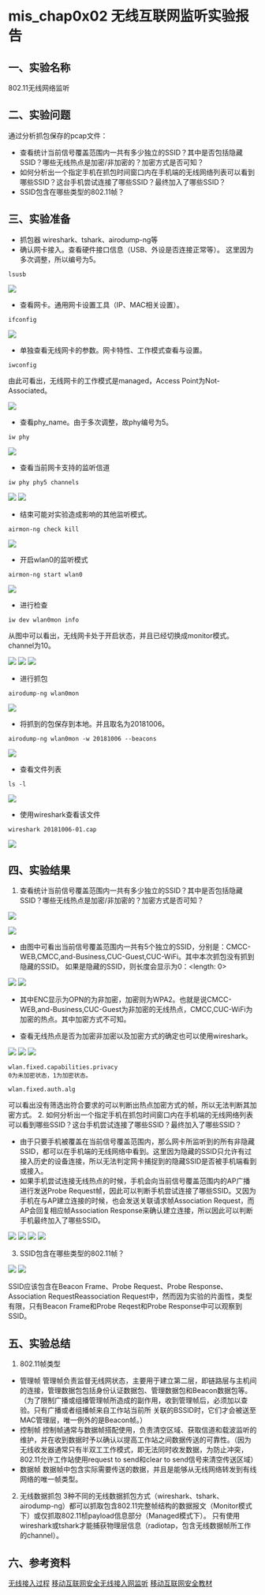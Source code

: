 # mis_chap0x02 无线互联网监听实验报告
## 一、实验名称
802.11无线网络监听
## 二、实验问题
通过分析抓包保存的pcap⽂件：
* 查看统计当前信号覆盖范围内⼀共有多少独⽴的SSID？其中是否包括隐藏SSID？哪些⽆线热点是加密/⾮加密的？加密⽅式是否可知？
* 如何分析出⼀个指定⼿机在抓包时间窗⼝内在⼿机端的⽆线⽹络列表可以看到哪些SSID？这台⼿机尝试连接了哪些SSID？最终加⼊了哪些SSID？
* SSID包含在哪些类型的802.11帧？
## 三、实验准备
* 抓包器
wireshark、tshark、airodump-ng等
* 确认网卡接入。查看硬件接口信息（USB、外设是否连接正常等）。
这里因为多次调整，所以编号为5。
```
lsusb
```

![](连接.PNG)

* 查看网卡。通用网卡设置工具（IP、MAC相关设置）。
```
ifconfig
```

![](ifconfig.PNG)

* 单独查看无线网卡的参数。网卡特性、工作模式查看与设置。
```
iwconfig
```
由此可看出，无线网卡的工作模式是managed，Access Point为Not-Associated。

![](iwconfig.PNG)

* 查看phy_name。由于多次调整，故phy编号为5。
```
iw phy
```

![](iwphy.PNG)

* 查看当前网卡支持的监听信道
```
iw phy phy5 channels
```

![](phy5(1).PNG)
![](phy5(2).PNG)

* 结束可能对实验造成影响的其他监听模式。
```
airmon-ng check kill
```

![](kill.PNG)

* 开启wlan0的监听模式
```
airmon-ng start wlan0
```

![](airmon监听模式.PNG)

* 进行检查
```
iw dev wlan0mon info
```
从图中可以看出，无线网卡处于开启状态，并且已经切换成monitor模式。channel为10。

![](wlan0moninfo.PNG)
![](infoifconfig.PNG)
![](infoiwconfig.PNG)

* 进行抓包
```
airodump-ng wlan0mon
```

![](抓包.PNG)

* 将抓到的包保存到本地。并且取名为20181006。
```
airodump-ng wlan0mon -w 20181006 --beacons
```

![](抓包存为文件.PNG)

* 查看文件列表
```
ls -l
```

![](查看抓包结果文件输出.PNG)

* 使用wireshark查看该文件
```
wireshark 20181006-01.cap
```

![](打开wireshark.PNG)

## 四、实验结果
1. 查看统计当前信号覆盖范围内⼀共有多少独⽴的SSID？其中是否包括隐藏SSID？哪些⽆线热点是加密/⾮加密的？加密⽅式是否可知？

![](0x0008.PNG)

![](抓包.PNG)

* 由图中可看出当前信号覆盖范围内一共有5个独立的SSID，分别是：CMCC-WEB,CMCC,and-Business,CUC-Guest,CUC-WiFi。其中本次抓包没有抓到隐藏的SSID。
如果是隐藏的SSID，则长度会显示为0：<length: 0>

![](分析.PNG)
![](tshark.PNG)

* 其中ENC显示为OPN的为非加密，加密则为WPA2。也就是说CMCC-WEB,and-Business,CUC-Guest为非加密的无线热点，CMCC,CUC-WiFi为加密的热点。其中加密方式不可知。

* 查看无线热点是否为加密非加密以及加密方式的确定也可以使用wireshark。

![](加密.PNG)
![](未加密.PNG)
![](加密方式.PNG)

```
wlan.fixed.capabilities.privacy
0为未加密状态，1为加密状态。
```
```
wlan.fixed.auth.alg
```
可以看出没有筛选出符合要求的可以判断出热点加密方式的帧，所以无法判断其加密方式。
2. 如何分析出⼀个指定⼿机在抓包时间窗⼝内在⼿机端的⽆线⽹络列表可以看到哪些SSID？这台⼿机尝试连接了哪些SSID？最终加⼊了哪些SSID？
* 由于只要手机被覆盖在当前信号覆盖范围内，那么网卡所监听到的所有非隐藏SSID，都可以在手机端的无线网络中看到。这里因为隐藏的SSID只允许有过接入历史的设备连接，所以无法判定网卡捕捉到的隐藏SSID是否被手机端看到或接入。
* 如果手机尝试连接无线热点的时候，手机会向当前信号覆盖范围内的AP广播进行发送Probe Request帧，因此可以判断手机尝试连接了哪些SSID。又因为手机在与AP建立连接的时候，也会发送关联请求帧Association Request，而AP会回复相应帧Association Response来确认建立连接，所以因此可以判断手机最终加入了哪些SSID。

![](0x0008.PNG)
![](手机.PNG)
![](0x0004.PNG)
![](0x0000.PNG)

3. SSID包含在哪些类型的802.11帧？

![](ssid.PNG)
![](ssid1.PNG)

SSID应该包含在Beacon Frame、Probe Request、Probe Response、Association RequestReassociation Request中，然而因为实验的片面性，类型有限，只有Beacon Frame和Probe Reqest和Probe Response中可以观察到SSID。

## 五、实验总结
1. 802.11帧类型
* 管理帧
管理帧负责监督无线网状态，主要用于建立第二层，即链路层与主机间的连接，管理数据包包括身份认证数据包、管理数据包和Beacon数据包等。（为了限制⼴播或组播管理帧所造成的副作用，收到管理帧后，必须加以查验。只有⼴播或者组播帧来自⼯作站当前所
关联的BSSID时，它们才会被送⾄MAC管理层，唯⼀例外的是Beacon帧。）
* 控制帧
控制帧通常与数据帧搭配使用，负责清空区域、获取信道和载波监听的维护，并在收到数据时予以确认以提⾼⼯作站之间数据传送的可靠性。（因为⽆线收发器通常只有半双⼯⼯作模式，即⽆法同时收发数据，为防⽌冲突，802.11允许⼯作站使用request to send和clear to send信号来清空传送区域）
* 数据帧
数据帧中包含实际需要传送的数据，并且是能够从⽆线⽹络转发到有线⽹络的唯⼀帧类型。
2. 无线数据抓包
3种不同的⽆线数据抓包⽅式（wireshark、tshark、airodump-ng）都可以抓取包含802.11完整帧结构的数据报⽂（Monitor模式下）或仅抓取802.11桢payload信息部分（Managed模式下）。
只有使⽤wireshark或tshark才能捕获物理层信息（radiotap，包含⽆线数据帧所⼯作的channel）。

## 六、参考资料
 [无线接入过程](https://blog.csdn.net/hmxz2nn/article/details/79937344)
 [移动互联网安全无线接入网监听](http://sec.cuc.edu.cn/huangwei/course/2017/misLecture0x02.pdf)
 [移动互联网安全教材](https://sec.cuc.edu.cn/huangwei/textbook/mis )